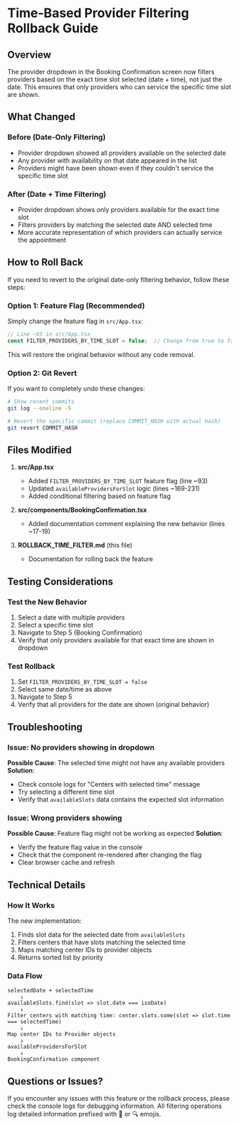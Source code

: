 # Time-Based Provider Filtering Rollback Guide

## Overview
The provider dropdown in the Booking Confirmation screen now filters providers based on the exact time slot selected (date + time), not just the date. This ensures that only providers who can service the specific time slot are shown.

## What Changed

### Before (Date-Only Filtering)
- Provider dropdown showed all providers available on the selected date
- Any provider with availability on that date appeared in the list
- Providers might have been shown even if they couldn't service the specific time slot

### After (Date + Time Filtering)
- Provider dropdown shows only providers available for the exact time slot
- Filters providers by matching the selected date AND selected time
- More accurate representation of which providers can actually service the appointment

## How to Roll Back

If you need to revert to the original date-only filtering behavior, follow these steps:

### Option 1: Feature Flag (Recommended)
Simply change the feature flag in `src/App.tsx`:

```typescript
// Line ~93 in src/App.tsx
const FILTER_PROVIDERS_BY_TIME_SLOT = false;  // Change from true to false
```

This will restore the original behavior without any code removal.

### Option 2: Git Revert
If you want to completely undo these changes:

```bash
# Show recent commits
git log --oneline -5

# Revert the specific commit (replace COMMIT_HASH with actual hash)
git revert COMMIT_HASH
```

## Files Modified

1. **src/App.tsx**
   - Added `FILTER_PROVIDERS_BY_TIME_SLOT` feature flag (line ~93)
   - Updated `availableProvidersForSlot` logic (lines ~169-231)
   - Added conditional filtering based on feature flag

2. **src/components/BookingConfirmation.tsx**
   - Added documentation comment explaining the new behavior (lines ~17-19)

3. **ROLLBACK_TIME_FILTER.md** (this file)
   - Documentation for rolling back the feature

## Testing Considerations

### Test the New Behavior
1. Select a date with multiple providers
2. Select a specific time slot
3. Navigate to Step 5 (Booking Confirmation)
4. Verify that only providers available for that exact time are shown in dropdown

### Test Rollback
1. Set `FILTER_PROVIDERS_BY_TIME_SLOT = false`
2. Select same date/time as above
3. Navigate to Step 5
4. Verify that all providers for the date are shown (original behavior)

## Troubleshooting

### Issue: No providers showing in dropdown
**Possible Cause**: The selected time might not have any available providers
**Solution**: 
- Check console logs for "Centers with selected time" message
- Try selecting a different time slot
- Verify that `availableSlots` data contains the expected slot information

### Issue: Wrong providers showing
**Possible Cause**: Feature flag might not be working as expected
**Solution**:
- Verify the feature flag value in the console
- Check that the component re-rendered after changing the flag
- Clear browser cache and refresh

## Technical Details

### How It Works
The new implementation:
1. Finds slot data for the selected date from `availableSlots`
2. Filters centers that have slots matching the selected time
3. Maps matching center IDs to provider objects
4. Returns sorted list by priority

### Data Flow
```
selectedDate + selectedTime
    ↓
availableSlots.find(slot => slot.date === isoDate)
    ↓
Filter centers with matching time: center.slots.some(slot => slot.time === selectedTime)
    ↓
Map center IDs to Provider objects
    ↓
availableProvidersForSlot
    ↓
BookingConfirmation component
```

## Questions or Issues?
If you encounter any issues with this feature or the rollback process, please check the console logs for debugging information. All filtering operations log detailed information prefixed with 🎯 or 🔍 emojis.

